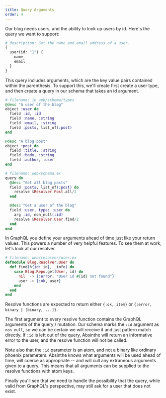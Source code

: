 ```yaml
---
title: Query Arguments
order: 4
---
```


Our blog needs users, and the ability to look up users by id. Here's
the query we want to support:

```graphql
# description: Get the name and email address of a user.
{
  user(id: "1") {
    name
    email
  }
}
```

This query includes arguments, which are the key value pairs contained
within the parenthesis. To support this, we'll create first create a
user type, and then create a query in our schema that takes an id
argument.


```elixir
# filename: in web/schema/types
@desc "A user of the blog"
object :user do
  field :id, :id
  field :name, :string
  field :email, :string
  field :posts, list_of(:post)
end

@desc "A blog post"
object :post do
  field :title, :string
  field :body, :string
  field :author, :user
end
```

```elixir
# filename: web/schema.ex
query do
  @desc "Get all blog posts"
  field :posts, list_of(:post) do
    resolve &Resolver.Post.all/2
  end

  @desc "Get a user of the blog"
  field :user, type: :user do
    arg :id, non_null(:id)
    resolve &Resolver.User.find/2
  end
end
```

In GraphQL you define your arguments ahead of time just like your
return values. This powers a number of very helpful features. To see
them at work, let's look at our resolver.

```elixir
# filename: web/resolver/user.ex
defmodule Blog.Resolver.User do
  def find(%{id: id}, _info) do
    case Blog.Repo.get(User, id) do
      nil  -> {:error, "User id #{id} not found"}
      user -> {:ok, user}
    end
  end
end
```

Resolve functions are expected to return either `{:ok, item}` or
`{:error, binary | [binary, ...]}`.

The first argument to every resolve function contains the GraphQL
arguments of the query / mutation. Our schema marks the `:id` argument as
`non_null`, so we can be certain we will receive it and just pattern
match directly. If `:id` is left out of the query, Absinthe will
return an informative error to the user, and the resolve function will
not be called.

Note also that the `:id` parameter is an atom, and not a binary like
ordinary phoenix parameters. Absinthe knows what arguments will be
used ahead of time, will coerce as appropriate -- and will cull any extraneous
arguments given to a query. This means that all arguments can be supplied to the
resolve functions with atom keys.

Finally you'll see that we need to handle the possibility that the
query, while valid from GraphQL's perspective, may still ask for a
user that does not exist.
